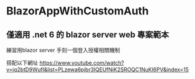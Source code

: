 # BlazorAppWithCustomAuth
## 僅適用 .net 6 的 blazor server web 專案範本
練習用blazor server 手刻一個登入授權相關機制

搭配以下網址 https://www.youtube.com/watch?v=iq2btD9WufI&list=PLzewa6pjbr3IQEUfNiK2SROQC1NuKl6PV&index=15
